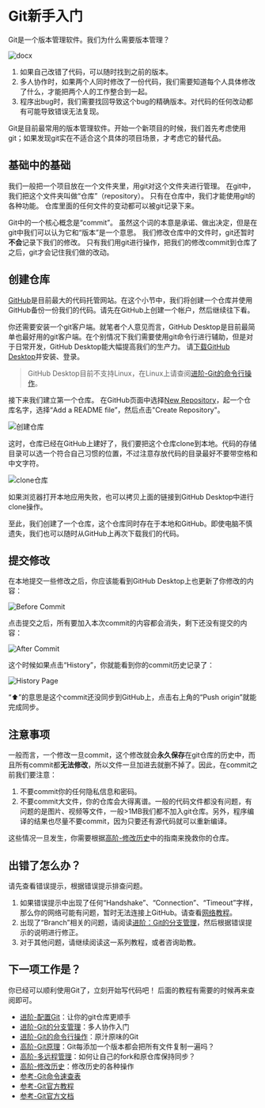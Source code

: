 # Git新手入门

Git是一个版本管理软件。我们为什么需要版本管理？

![docx](./images/hyl/image-004.jpg)

1. 如果自己改错了代码，可以随时找到之前的版本。
2. 多人协作时，如果两个人同时修改了一份代码，我们需要知道每个人具体修改了什么，才能把两个人的工作整合到一起。
3. 程序出bug时，我们需要找回导致这个bug的精确版本。对代码的任何改动都有可能导致错误无法复现。

Git是目前最常用的版本管理软件。开始一个新项目的时候，我们首先考虑使用git；如果发现git实在不适合这个具体的项目场景，才考虑它的替代品。

## 基础中的基础

我们一般把一个项目放在一个文件夹里，用git对这个文件夹进行管理。
在git中，我们把这个文件夹叫做“仓库”（repository）。
只有在仓库中，我们才能使用git的各种功能。
仓库里面的任何文件的变动都可以被git记录下来。

Git中的一个核心概念是“commit”。
虽然这个词的本意是承诺、做出决定，但是在git中我们可以认为它和“版本”是一个意思。
我们修改仓库中的文件时，git还暂时**不会**记录下我们的修改。
只有我们用git进行操作，把我们的修改commit到仓库了之后，git才会记住我们做的改动。

## 创建仓库

[GitHub](https://github.com)是目前最大的代码托管网站。在这个小节中，我们将创建一个仓库并使用GitHub备份一份我们的代码。请先在GitHub上创建一个帐户，然后继续往下看。

你还需要安装一个git客户端。就笔者个人意见而言，GitHub Desktop是目前最简单也最好用的git客户端。在个别情况下我们需要使用git命令行进行辅助，但是对于日常开发，GitHub Desktop能大幅提高我们的生产力。
请[下载GitHub Desktop](https://desktop.github.com/)并安装、登录。

> GitHub Desktop目前不支持Linux，在Linux上请查阅[进阶-Git的命令行操作](./command.md)。

接下来我们建立第一个仓库。
在GitHub页面中选择[New Repository](https://github.com/new)，起一个仓库名字，选择“Add a README file”，然后点击"Create Repository"。

![创建仓库](./images/create_repo.jpg)

这时，仓库已经在GitHub上建好了，我们要把这个仓库clone到本地。代码的存储目录可以选一个符合自己习惯的位置，不过注意存放代码的目录最好不要带空格和中文字符。

![clone仓库](./images/clone_repo.jpg)

如果浏览器打开本地应用失败，也可以拷贝上面的链接到GitHub Desktop中进行clone操作。

至此，我们创建了一个仓库，这个仓库同时存在于本地和GitHub。即使电脑不慎遗失，我们也可以随时从GitHub上再次下载我们的代码。

## 提交修改

在本地提交一些修改之后，你应该能看到GitHub Desktop上也更新了你修改的内容：

![Before Commit](./images/before_commit.jpg)

点击提交之后，所有要加入本次commit的内容都会消失，剩下还没有提交的内容：

![After Commit](./images/after_commit.jpg)

这个时候如果点击“History”，你就能看到你的commit历史记录了：

![History Page](./images/history_page.jpg)

“⬆️”的意思是这个commit还没同步到GitHub上，点击右上角的“Push origin”就能完成同步。

## 注意事项
一般而言，一个修改一旦commit，这个修改就会**永久保存**在git仓库的历史中，而且所有commit都**无法修改**，所以文件一旦加进去就删不掉了。因此，在commit之前我们要注意：

1. 不要commit你的任何隐私信息和密码。
2. 不要commit大文件，你的仓库会大得离谱。一般的代码文件都没有问题，有问题的是图片、视频等文件，一般>1MB我们都不加入git仓库。另外，程序编译的结果也尽量不要commit，因为只要还有源代码就可以重新编译。

这些情况一旦发生，你需要根据[高阶-修改历史](./history.md)中的指南来挽救你的仓库。

## 出错了怎么办？

请先查看错误提示，根据错误提示排查问题。

1. 如果错误提示中出现了任何“Handshake”、“Connection”、“Timeout”字样，那么你的网络可能有问题，暂时无法连接上GitHub。请查看[网络教程](../network/)。
2. 出现了“Branch”相关的问题，请阅读[进阶：Git的分支管理](./branch.md)，然后根据错误提示的说明进行修正。
3. 对于其他问题，请继续阅读这一系列教程，或者咨询助教。

## 下一项工作是？

你已经可以顺利使用Git了，立刻开始写代码吧！
后面的教程有需要的时候再来查阅即可。

* [进阶-配置Git](./config.md)：让你的git仓库更顺手
* [进阶-Git的分支管理](./branch.md)：多人协作入门
* [进阶-Git的命令行操作](./command.md)：原汁原味的Git
* [高阶-Git原理](./principle.md)：Git每添加一个版本都会把所有文件复制一遍吗？
* [高阶-多远程管理](./remote.md)：如何让自己的fork和原仓库保持同步？
* [高阶-修改历史](./history.md)：修改历史的各种操作
* [参考-Git命令速查表](./cheatsheet.md)
* [参考-Git官方教程](https://git-scm.com/book/)
* [参考-Git官方文档](https://git-scm.com/doc)

